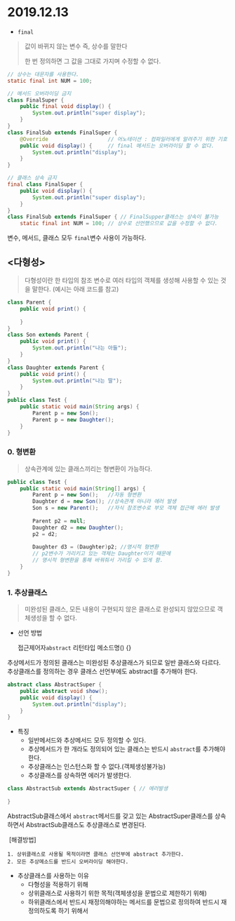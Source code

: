 # 2019.12.13

* `final`

> 값이 바뀌지 않는 변수 즉, 상수를 말한다
>
> 한 번 정의하면 그 값을 그대로 가지며 수정할 수 없다.

```java
// 상수는 대문자를 사용한다.
static final int NUM = 100;

// 메서드 오버라이딩 금지
class FinalSuper {
	public final void display() {
		System.out.println("super display");
	}
}
class FinalSub extends FinalSuper {
	@Override					// 어노테이션 : 컴파일러에게 알려주기 위한 기호
	public void display() {		// final 메서드는 오버라이딩 할 수 없다.
		System.out.println("display");
	}
}

// 클래스 상속 금지
final class FinalSuper {
	public void display() {
		System.out.println("super display");
	}
}
class FinalSub extends FinalSuper {	// FinalSupper클래스는 상속이 불가능
	static final int NUM = 100;	// 상수로 선언했으므로 값을 수정할 수 없다.
```

변수, 메서드, 클래스 모두 `final`변수 사용이 가능하다.

## <다형성>

> 다형성이란 한 타입의 참조 변수로 여러 타입의 객체를 생성해 사용할 수 있는 것을 말한다.  (예시는 아래 코드를 참고)

```java
class Parent {
    public void print() {
        
    }
}
class Son extends Parent {
    public void print() {
        System.out.println("나는 아들");
    }
}
class Daughter extends Parent {
    public void print() {
        System.out.println("나는 딸");
    }
}
public class Test {
    public static void main(String args) {
    	Parent p = new Son();
        Parent p = new Daughter();
	}
}
```

### 0. 형변환

> 상속관계에 있는 클래스끼리는 형변환이 가능하다.

```java
public class Test {
    public static void main(String[] args) {
        Parent p = new Son();	//자동 형변환
        Daughter d = new Son(); //상속관계 아니라 에러 발생
        Son s = new Parent();	//자식 참조변수로 부모 객체 접근해 에러 발생
        
        Parent p2 = null;
        Daughter d2 = new Daughter();
        p2 = d2;
        
        Daughter d3 = (Daughter)p2; //명시적 형변환
        // p2변수가 가리키고 있는 객체는 Daughter이기 때문에 
        // 명시적 형변환을 통해 바꿔줘서 가리킬 수 있게 함.
    }
}
```

### 1. 추상클래스

> 미완성된 클래스, 모든 내용이 구현되지 않은 클래스로 완성되지 않았으므로 객체생성을 할 수 없다.

* 선언 방법

  접근제어자`abstract` 리턴타입 메소드명() {}

추상메서드가 정의된 클래스는 미완성된 추상클래스가 되므로 일반 클래스와 다르다.   
추상클래스를 정의하는 경우 클래스 선언부에도 abstract를 추가해야 한다.    

```java
abstract class AbstractSuper {
	public abstract void show();
	public void display() {
		System.out.println("display");
	}
}
```

* 특징
  - 일반메서드와 추상메서드 모두 정의할 수 있다.                       
  - 추상메서드가 한 개라도 정의되어 있는 클래스는 반드시 `abstract`를 추가해야 한다.
  - 추상클래스는 인스턴스화 할 수 없다.(객체생성불가능)
  - 추상클래스를 상속하면 에러가 발생한다.

```java
class AbstractSub extends AbstractSuper { // 에러발생
	
}
```

AbstractSub클래스에서 `abstract`메서드를 갖고 있는 AbstractSuper클래스를 상속하면서 AbstractSub클래스도 추상클래스로 변경된다. 

​	[해결방법]

	1. 상위클래스로 사용될 목적이라면 클래스 선언부에 abstract 추가한다.
 	2. 모든 추상메소드를 반드시 오버라이딩 해야한다.

* 추상클래스를 사용하는 이유
  * 다형성을 적용하기 위해                                        
  * 상위클래스로 사용하기 위한 목적(객체생성을 문법으로 제한하기 위해)               
  * 하위클래스에서 반드시 재정의해야하는 메서드를 문법으로 정의하여 반드시 재정의하도록 하기 위해서

